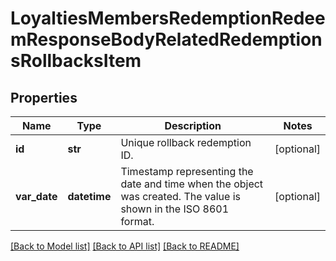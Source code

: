 # LoyaltiesMembersRedemptionRedeemResponseBodyRelatedRedemptionsRollbacksItem


## Properties
Name | Type | Description | Notes
------------ | ------------- | ------------- | -------------
**id** | **str** | Unique rollback redemption ID. | [optional] 
**var_date** | **datetime** | Timestamp representing the date and time when the object was created. The value is shown in the ISO 8601 format. | [optional] 

[[Back to Model list]](../README.md#documentation-for-models) [[Back to API list]](../README.md#documentation-for-api-endpoints) [[Back to README]](../README.md)


